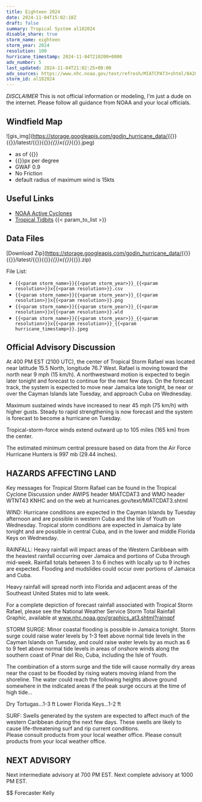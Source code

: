 ```yaml
---
title: Eighteen 2024
date: 2024-11-04T15:02:18Z
draft: false
summary: Tropical System al182024
disable_share: true
storm_name: eighteen
storm_year: 2024
resolution: 100
hurricane_timestamp: 2024-11-04T210200+0000
adv_number: 5
last_updated: 2024-11-04T21:02:25+00:00
adv_sources: https://www.nhc.noaa.gov/text/refresh/MIATCPAT3+shtml/042058.shtml;https://www.nhc.noaa.gov/refresh/graphics_at3+shtml/205711.shtml?cone
storm_id: al182024
---
```

*DISCLAIMER* This is not official information or modeling, I'm just a dude on the internet.  Please follow all guidance from NOAA and your local officials.

## Windfield Map
![gis_img](https://storage.googleapis.com/godin_hurricane_data/{{<param storm_name>}}{{<param storm_year>}}/latest/{{<param storm_name>}}{{<param storm_year>}}_{{<param resolution>}}x{{<param resolution>}}_{{<param hurricane_timestamp>}}.jpeg)

- as of {{<param last_updated>}}
- {{<param resolution>}}px per degree
- GWAF 0.9
- No Friction
- default radius of maximum wind is 15kts

## Useful Links
- [NOAA Active Cyclones](https://www.nhc.noaa.gov/)
- [Tropical Tidbits](https://www.tropicaltidbits.com/storminfo/)
{{< param_to_list >}}

## Data Files
[Download Zip](https://storage.googleapis.com/godin_hurricane_data/{{<param storm_name>}}{{<param storm_year>}}/latest/{{<param storm_name>}}{{<param storm_year>}}_{{<param resolution>}}x{{<param resolution>}}_{{<param hurricane_timestamp>}}.zip)

File List:
- `{{<param storm_name>}}{{<param storm_year>}}_{{<param resolution>}}x{{<param resolution>}}.csv`
- `{{<param storm_name>}}{{<param storm_year>}}_{{<param resolution>}}x{{<param resolution>}}.png`
- `{{<param storm_name>}}{{<param storm_year>}}_{{<param resolution>}}x{{<param resolution>}}.wld`
- `{{<param storm_name>}}{{<param storm_year>}}_{{<param resolution>}}x{{<param resolution>}}_{{<param hurricane_timestamp>}}.jpeg`


## Official Advisory Discussion
At 400 PM EST (2100 UTC), the center of Tropical Storm Rafael was 
located near latitude 15.5 North, longitude 76.7 West. Rafael is 
moving toward the north near 9 mph (15 km/h). A northwestward motion 
is expected to begin later tonight and forecast to continue for the 
next few days. On the forecast track, the system is expected to move 
near Jamaica late tonight, be near or over the Cayman Islands late 
Tuesday, and approach Cuba on Wednesday.

Maximum sustained winds have increased to near 45 mph (75 km/h) with 
higher gusts. Steady to rapid strengthening is now forecast and the 
system is forecast to become a hurricane on Tuesday.
 
Tropical-storm-force winds extend outward up to 105 miles (165 km)
from the center.
 
The estimated minimum central pressure based on data from the 
Air Force Hurricane Hunters is 997 mb (29.44 inches).
 
 
HAZARDS AFFECTING LAND
----------------------
Key messages for Tropical Storm Rafael can be found in the
Tropical Cyclone Discussion under AWIPS header MIATCDAT3 and WMO
header WTNT43 KNHC and on the web at
hurricanes.gov/text/MIATCDAT3.shtml
 
WIND:  Hurricane conditions are expected in the Cayman Islands by 
Tuesday afternoon and are possible in western Cuba and the Isle of 
Youth on Wednesday. Tropical storm conditions are expected in 
Jamaica by late tonight and are possible in central Cuba, and in the 
lower and middle Florida Keys on Wednesday.
 
RAINFALL: Heavy rainfall will impact areas of the Western Caribbean 
with the heaviest rainfall occurring over Jamaica and portions of 
Cuba through mid-week. Rainfall totals between 3 to 6 inches with 
locally up to 9 inches are expected.  Flooding and mudslides could 
occur over portions of Jamaica and Cuba.

Heavy rainfall will spread north into Florida and adjacent areas of 
the Southeast United States mid to late week.

For a complete depiction of forecast rainfall associated with 
Tropical Storm Rafael, please see the National Weather Service Storm 
Total Rainfall Graphic, available at 
<a href="http://www.nhc.noaa.gov/graphics_at3.shtml?rainqpf">www.nhc.noaa.gov/graphics_at3.shtml?rainqpf</a>
 
STORM SURGE:  Minor coastal flooding is possible in Jamaica tonight.
Storm surge could raise water levels by 1-3 feet above normal tide
levels in the Cayman Islands on Tuesday, and could raise water
levels by as much as 6 to 9 feet above normal tide levels in areas
of onshore winds along the southern coast of Pinar del Rio, Cuba,
including the Isle of Youth.

The combination of a storm surge and the tide will cause normally 
dry areas near the coast to be flooded by rising waters moving 
inland from the shoreline.  The water could reach the following 
heights above ground somewhere in the indicated areas if the peak 
surge occurs at the time of high tide...
 
Dry Tortugas...1-3 ft
Lower Florida Keys...1-2 ft

SURF:  Swells generated by the system are expected to affect much of 
the western Caribbean during the next few days. These swells are 
likely to cause life-threatening surf and rip current conditions.  
Please consult products from your local weather office. Please 
consult products from your local weather office.
 
 
NEXT ADVISORY
-------------
Next intermediate advisory at 700 PM EST.
Next complete advisory at 1000 PM EST.
 
$$
Forecaster Kelly